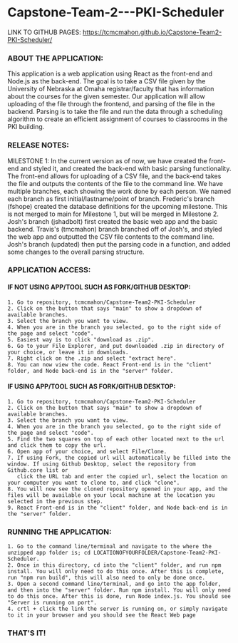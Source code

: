 # Capstone-Team-2---PKI-Scheduler

LINK TO GITHUB PAGES:
https://tcmcmahon.github.io/Capstone-Team2-PKI-Scheduler/

### ABOUT THE APPLICATION:
  This application is a web application using React as the front-end and Node.js as the back-end. The goal is to take a CSV file given by the University of Nebraska at Omaha registrar/faculty that has information about the courses for the given semester. Our application will allow uploading of the file through the frontend, and parsing of the file in the backend. Parsing is to take the file and run the data through a scheduling algorithm to create an efficient assignment of courses to classrooms in the PKI building.

### RELEASE NOTES:
  MILESTONE 1:
  In the current version as of now, we have created the front-end and styled it, and created the back-end with basic parsing functionality. The front-end allows for uploading of a CSV file, and the back-end takes the file and outputs the contents of the file to the command line.
  We have multiple branches, each showing the work done by each person. We named each branch as first initial/lastname/point of branch. Frederic's branch (fshope) created the database definitions for the upcoming milestone. This is not merged to main for Milestone 1, but will be merged in Milestone 2.
  Josh's branch (jshadbolt) first created the basic web app and the basic backend. 
  Travis's (tmcmahon) branch branched off of Josh's, and styled the web app and outputted the CSV file contents to the command line.
  Josh's branch (updated) then put the parsing code in a function, and added some changes to the overall parsing structure.

### APPLICATION ACCESS:
  #### IF NOT USING APP/TOOL SUCH AS FORK/GITHUB DESKTOP:
    1. Go to repository, tcmcmahon/Capstone-Team2-PKI-Scheduler
    2. Click on the button that says "main" to show a dropdown of available branches.
    3. Select the branch you want to view.
    4. When you are in the branch you selected, go to the right side of the page and select "code".
    5. Easiest way is to click "download as .zip".
    6. Go to your File Explorer, and put downloaded .zip in directory of your choice, or leave it in downloads.
    7. Right click on the .zip and select "extract here".
    8. You can now view the code. React Front-end is in the "client" folder, and Node back-end is in the "server" folder.

  #### IF USING APP/TOOL SUCH AS FORK/GITHUB DESKTOP:
    1. Go to repository, tcmcmahon/Capstone-Team2-PKI-Scheduler
    2. Click on the button that says "main" to show a dropdown of available branches.
    3. Select the branch you want to view.
    4. When you are in the branch you selected, go to the right side of the page and select "code".
    5. Find the two squares on top of each other located next to the url and click them to copy the url.
    6. Open app of your choice, and select File/Clone.
    7. If using Fork, the copied url will automatically be filled into the window. If using Github Desktop, select the repository from Github.core list or 
       click the URL tab and enter the copied url, select the location on your computer you want to clone to, and click "clone".
    8. You will now see the cloned repository opened in your app, and the files will be available on your local machine at the location you selected in the previous step.
    9. React Front-end is in the "client" folder, and Node back-end is in the "server" folder.

 ### RUNNING THE APPLICATION:
    1. Go to the command line/terminal and navigate to the where the unzipped app folder is; cd LOCATIONOFYOURFOLDER/Capstone-Team2-PKI-Scheduler.
    2. Once in this directory, cd into the "client" folder, and run npm install. You will only need to do this once. After this is complete, run "npm run build", this will also need to only be done once.
    3. Open a second command line/terminal, and go into the app folder, and then into the "server" folder. Run npm install. You will only need to do this once. After this is done, run Node index.js. You should see "Server is running on port". 
    4. crtl + click the link the server is running on, or simply navigate to it in your browser and you should see the React Web page

### THAT'S IT!
    

